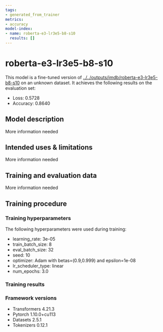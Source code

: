```yaml
---
tags:
- generated_from_trainer
metrics:
- accuracy
model-index:
- name: roberta-e3-lr3e5-b8-s10
  results: []
---
```


<!-- This model card has been generated automatically according to the information the Trainer had access to. You
should probably proofread and complete it, then remove this comment. -->

# roberta-e3-lr3e5-b8-s10

This model is a fine-tuned version of [../../outputs/imdb/roberta-e3-lr3e5-b8-s10](https://huggingface.co/../../outputs/imdb/roberta-e3-lr3e5-b8-s10) on an unknown dataset.
It achieves the following results on the evaluation set:
- Loss: 0.5728
- Accuracy: 0.8640

## Model description

More information needed

## Intended uses & limitations

More information needed

## Training and evaluation data

More information needed

## Training procedure

### Training hyperparameters

The following hyperparameters were used during training:
- learning_rate: 3e-05
- train_batch_size: 8
- eval_batch_size: 32
- seed: 10
- optimizer: Adam with betas=(0.9,0.999) and epsilon=1e-08
- lr_scheduler_type: linear
- num_epochs: 3.0

### Training results



### Framework versions

- Transformers 4.21.3
- Pytorch 1.10.0+cu113
- Datasets 2.5.1
- Tokenizers 0.12.1

